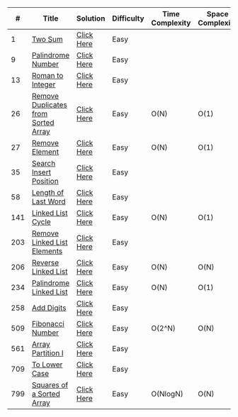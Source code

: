 
|#|Title|Solution|Difficulty|Time Complexity|Space Complexity
|--|--|--|--|--|--|
|1|[Two Sum](https://leetcode.com/problems/two-sum/)|[Click Here](https://github.com/IamSagarDB/LeetCode-Problems/blob/master/src/in/dropcodes/P1_Two_Sum.java)|Easy||
|9|[Palindrome Number](https://leetcode.com/problems/palindrome-number/)|[Click Here](https://github.com/IamSagarDB/LeetCode-Problems/blob/master/src/in/dropcodes/P9_Palindrome_Number.java)|Easy||
|13|[Roman to Integer](https://leetcode.com/problems/roman-to-integer/)|[Click Here](https://github.com/IamSagarDB/LeetCode-Problems/blob/master/src/in/dropcodes/P13_Roman_to_Integer.java)|Easy||
|26|[Remove Duplicates from Sorted Array](https://leetcode.com/problems/remove-duplicates-from-sorted-array/)|[Click Here](https://github.com/IamSagarDB/LeetCode-Problems/blob/master/src/in/dropcodes/P26_Remove_Duplicates_from_Sorted_Array.java)|Easy|O(N)|O(1)
|27|[Remove Element](https://leetcode.com/problems/remove-element/)|[Click Here](https://github.com/IamSagarDB/LeetCode-Problems/blob/master/src/in/dropcodes/P27_Remove_Element.java)|Easy|O(N)|O(1)
|35|[Search Insert Position](https://leetcode.com/problems/search-insert-position/)|[Click Here](https://github.com/IamSagarDB/LeetCode-Problems/blob/master/src/in/dropcodes/P35_Search_Insert_Position.java)|Easy|||
|58|[Length of Last Word](https://leetcode.com/problems/length-of-last-word/)|[Click Here](https://github.com/IamSagarDB/LeetCode-Problems/blob/master/src/in/dropcodes/P58_Length_of_Last_Word.java)|Easy||
|141|[Linked List Cycle](https://leetcode.com/problems/linked-list-cycle/)|[Click Here](https://github.com/IamSagarDB/LeetCode-Problems/blob/master/src/in/dropcodes/P141_Linked_List_Cycle.java)|Easy|O(N)|O(1)
|203|[Remove Linked List Elements](https://leetcode.com/problems/remove-linked-list-elements/)|[Click Here](https://github.com/IamSagarDB/LeetCode-Problems/blob/master/src/in/dropcodes/P203_Remove_Linked_List_Elements.java)|Easy|||
|206|[Reverse Linked List](https://leetcode.com/problems/reverse-linked-list/)|[Click Here](https://github.com/IamSagarDB/LeetCode-Problems/blob/master/src/in/dropcodes/P206_Reverse_Linked_List.java)|Easy|O(N)|O(N)
|234|[Palindrome Linked List](https://leetcode.com/problems/palindrome-linked-list/)|[Click Here](https://github.com/IamSagarDB/LeetCode-Problems/blob/master/src/in/dropcodes/P234_Palindrome_Linked_List.java)|Easy|O(N)|O(1)|
|258|[Add Digits](https://leetcode.com/problems/add-digits/)|[Click Here](https://github.com/IamSagarDB/LeetCode-Problems/blob/master/src/in/dropcodes/P258_Add_Digits.java)|Easy|||
|509|[Fibonacci Number](https://leetcode.com/problems/fibonacci-number/)|[Click Here](https://github.com/IamSagarDB/LeetCode-Problems/blob/master/src/in/dropcodes/P509_Fibonacci_Number.java)|Easy|O(2^N)|O(N)
|561|[Array Partition I](https://leetcode.com/problems/array-partition-i/)|[Click Here](https://github.com/IamSagarDB/LeetCode-Problems/blob/master/src/in/dropcodes/P561_Array_Partition_I.java)|Easy||
|709|[To Lower Case](https://leetcode.com/problems/to-lower-case/)|[Click Here](https://github.com/IamSagarDB/LeetCode-Problems/blob/master/src/in/dropcodes/P709_To_Lower_Case.java)|Easy||
|799|[Squares of a Sorted Array](https://leetcode.com/problems/squares-of-a-sorted-array/)|[Click Here](https://github.com/IamSagarDB/LeetCode-Problems/blob/master/src/in/dropcodes/P977_Squares_of_a_Sorted_Array.java)|Easy|O(NlogN)|O(N)
